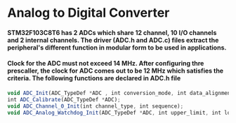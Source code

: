 <h1> Analog to Digital Converter </h1>

<h4> STM32F103C8T6 has 2 ADCs which share 12 channel, 10 I/O channels and 2 internal channels. The driver (ADC.h and ADC.c) files extract the peripheral's different function in modular form to be used in applications. </h4>
 <h4> Clock for the ADC must not exceed 14 MHz. After configuring thre prescaller, the clock for ADC comes out to be 12 MHz which satisfies the criteria. The following functions are declared in ADC.h file </h4>

``` javascript
void ADC_Init(ADC_TypeDef *ADC , int conversion_mode, int data_alignment, int DMA_Enable);
int ADC_Calibrate(ADC_TypeDef *ADC);
void ADC_Channel_0_Init(int channel_type, int sequence);
void ADC_Analog_Watchdog_Init(ADC_TypeDef *ADC, int upper_limit, int lower_limit, int channel_mode, int awd_channel_type, int awd_channel_selection);

```
